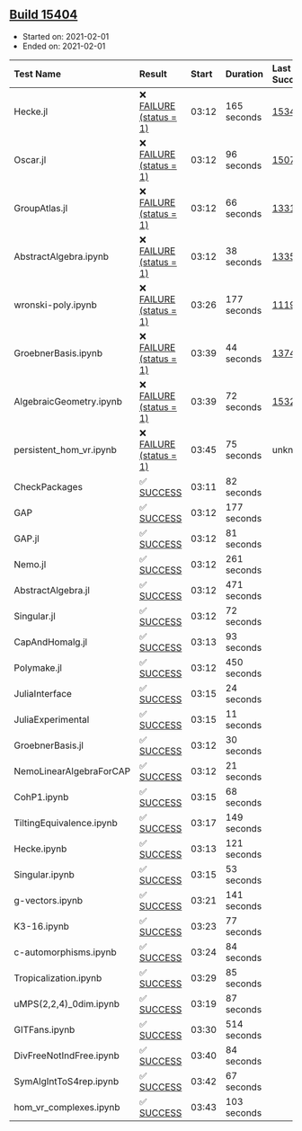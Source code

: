 ## [Build 15404](https://oscarci.mathematik.uni-kl.de/job/oscar/15404/)

* Started on: 2021-02-01
* Ended on: 2021-02-01

| Test Name    | Result | Start | Duration | Last Success | First Failure |
|:-------------|:-------|:------|:---------|:-------------|:--------------|
| Hecke.jl | ❌ [FAILURE (status = 1)](https://oscarci.mathematik.uni-kl.de/job/oscar/15404/artifact/logs/build-15404/Hecke.jl.log) | 03:12 | 165 seconds | [15344](https://oscarci.mathematik.uni-kl.de/job/oscar/15344/) | [15348](https://oscarci.mathematik.uni-kl.de/job/oscar/15348/) |
| Oscar.jl | ❌ [FAILURE (status = 1)](https://oscarci.mathematik.uni-kl.de/job/oscar/15404/artifact/logs/build-15404/Oscar.jl.log) | 03:12 | 96 seconds | [15079](https://oscarci.mathematik.uni-kl.de/job/oscar/15079/) | [15080](https://oscarci.mathematik.uni-kl.de/job/oscar/15080/) |
| GroupAtlas.jl | ❌ [FAILURE (status = 1)](https://oscarci.mathematik.uni-kl.de/job/oscar/15404/artifact/logs/build-15404/GroupAtlas.jl.log) | 03:12 | 66 seconds | [13311](https://oscarci.mathematik.uni-kl.de/job/oscar/13311/) | [13312](https://oscarci.mathematik.uni-kl.de/job/oscar/13312/) |
| AbstractAlgebra.ipynb | ❌ [FAILURE (status = 1)](https://oscarci.mathematik.uni-kl.de/job/oscar/15404/artifact/logs/build-15404/AbstractAlgebra.ipynb.log) | 03:12 | 38 seconds | [13355](https://oscarci.mathematik.uni-kl.de/job/oscar/13355/) | [13356](https://oscarci.mathematik.uni-kl.de/job/oscar/13356/) |
| wronski-poly.ipynb | ❌ [FAILURE (status = 1)](https://oscarci.mathematik.uni-kl.de/job/oscar/15404/artifact/logs/build-15404/wronski-poly.ipynb.log) | 03:26 | 177 seconds | [11192](https://oscarci.mathematik.uni-kl.de/job/oscar/11192/) | [11193](https://oscarci.mathematik.uni-kl.de/job/oscar/11193/) |
| GroebnerBasis.ipynb | ❌ [FAILURE (status = 1)](https://oscarci.mathematik.uni-kl.de/job/oscar/15404/artifact/logs/build-15404/GroebnerBasis.ipynb.log) | 03:39 | 44 seconds | [13748](https://oscarci.mathematik.uni-kl.de/job/oscar/13748/) | [13749](https://oscarci.mathematik.uni-kl.de/job/oscar/13749/) |
| AlgebraicGeometry.ipynb | ❌ [FAILURE (status = 1)](https://oscarci.mathematik.uni-kl.de/job/oscar/15404/artifact/logs/build-15404/AlgebraicGeometry.ipynb.log) | 03:39 | 72 seconds | [15322](https://oscarci.mathematik.uni-kl.de/job/oscar/15322/) | [15323](https://oscarci.mathematik.uni-kl.de/job/oscar/15323/) |
| persistent_hom_vr.ipynb | ❌ [FAILURE (status = 1)](https://oscarci.mathematik.uni-kl.de/job/oscar/15404/artifact/logs/build-15404/persistent_hom_vr.ipynb.log) | 03:45 | 75 seconds | unknown | unknown |
| CheckPackages | ✅ [SUCCESS](https://oscarci.mathematik.uni-kl.de/job/oscar/15404/artifact/logs/build-15404/CheckPackages.log) | 03:11 | 82 seconds |  |  |
| GAP | ✅ [SUCCESS](https://oscarci.mathematik.uni-kl.de/job/oscar/15404/artifact/logs/build-15404/GAP.log) | 03:12 | 177 seconds |  |  |
| GAP.jl | ✅ [SUCCESS](https://oscarci.mathematik.uni-kl.de/job/oscar/15404/artifact/logs/build-15404/GAP.jl.log) | 03:12 | 81 seconds |  |  |
| Nemo.jl | ✅ [SUCCESS](https://oscarci.mathematik.uni-kl.de/job/oscar/15404/artifact/logs/build-15404/Nemo.jl.log) | 03:12 | 261 seconds |  |  |
| AbstractAlgebra.jl | ✅ [SUCCESS](https://oscarci.mathematik.uni-kl.de/job/oscar/15404/artifact/logs/build-15404/AbstractAlgebra.jl.log) | 03:12 | 471 seconds |  |  |
| Singular.jl | ✅ [SUCCESS](https://oscarci.mathematik.uni-kl.de/job/oscar/15404/artifact/logs/build-15404/Singular.jl.log) | 03:12 | 72 seconds |  |  |
| CapAndHomalg.jl | ✅ [SUCCESS](https://oscarci.mathematik.uni-kl.de/job/oscar/15404/artifact/logs/build-15404/CapAndHomalg.jl.log) | 03:13 | 93 seconds |  |  |
| Polymake.jl | ✅ [SUCCESS](https://oscarci.mathematik.uni-kl.de/job/oscar/15404/artifact/logs/build-15404/Polymake.jl.log) | 03:12 | 450 seconds |  |  |
| JuliaInterface | ✅ [SUCCESS](https://oscarci.mathematik.uni-kl.de/job/oscar/15404/artifact/logs/build-15404/JuliaInterface.log) | 03:15 | 24 seconds |  |  |
| JuliaExperimental | ✅ [SUCCESS](https://oscarci.mathematik.uni-kl.de/job/oscar/15404/artifact/logs/build-15404/JuliaExperimental.log) | 03:15 | 11 seconds |  |  |
| GroebnerBasis.jl | ✅ [SUCCESS](https://oscarci.mathematik.uni-kl.de/job/oscar/15404/artifact/logs/build-15404/GroebnerBasis.jl.log) | 03:12 | 30 seconds |  |  |
| NemoLinearAlgebraForCAP | ✅ [SUCCESS](https://oscarci.mathematik.uni-kl.de/job/oscar/15404/artifact/logs/build-15404/NemoLinearAlgebraForCAP.log) | 03:12 | 21 seconds |  |  |
| CohP1.ipynb | ✅ [SUCCESS](https://oscarci.mathematik.uni-kl.de/job/oscar/15404/artifact/logs/build-15404/CohP1.ipynb.log) | 03:15 | 68 seconds |  |  |
| TiltingEquivalence.ipynb | ✅ [SUCCESS](https://oscarci.mathematik.uni-kl.de/job/oscar/15404/artifact/logs/build-15404/TiltingEquivalence.ipynb.log) | 03:17 | 149 seconds |  |  |
| Hecke.ipynb | ✅ [SUCCESS](https://oscarci.mathematik.uni-kl.de/job/oscar/15404/artifact/logs/build-15404/Hecke.ipynb.log) | 03:13 | 121 seconds |  |  |
| Singular.ipynb | ✅ [SUCCESS](https://oscarci.mathematik.uni-kl.de/job/oscar/15404/artifact/logs/build-15404/Singular.ipynb.log) | 03:15 | 53 seconds |  |  |
| g-vectors.ipynb | ✅ [SUCCESS](https://oscarci.mathematik.uni-kl.de/job/oscar/15404/artifact/logs/build-15404/g-vectors.ipynb.log) | 03:21 | 141 seconds |  |  |
| K3-16.ipynb | ✅ [SUCCESS](https://oscarci.mathematik.uni-kl.de/job/oscar/15404/artifact/logs/build-15404/K3-16.ipynb.log) | 03:23 | 77 seconds |  |  |
| c-automorphisms.ipynb | ✅ [SUCCESS](https://oscarci.mathematik.uni-kl.de/job/oscar/15404/artifact/logs/build-15404/c-automorphisms.ipynb.log) | 03:24 | 84 seconds |  |  |
| Tropicalization.ipynb | ✅ [SUCCESS](https://oscarci.mathematik.uni-kl.de/job/oscar/15404/artifact/logs/build-15404/Tropicalization.ipynb.log) | 03:29 | 85 seconds |  |  |
| uMPS(2,2,4)_0dim.ipynb | ✅ [SUCCESS](https://oscarci.mathematik.uni-kl.de/job/oscar/15404/artifact/logs/build-15404/uMPS-2-2-4-_0dim.ipynb.log) | 03:19 | 87 seconds |  |  |
| GITFans.ipynb | ✅ [SUCCESS](https://oscarci.mathematik.uni-kl.de/job/oscar/15404/artifact/logs/build-15404/GITFans.ipynb.log) | 03:30 | 514 seconds |  |  |
| DivFreeNotIndFree.ipynb | ✅ [SUCCESS](https://oscarci.mathematik.uni-kl.de/job/oscar/15404/artifact/logs/build-15404/DivFreeNotIndFree.ipynb.log) | 03:40 | 84 seconds |  |  |
| SymAlgIntToS4rep.ipynb | ✅ [SUCCESS](https://oscarci.mathematik.uni-kl.de/job/oscar/15404/artifact/logs/build-15404/SymAlgIntToS4rep.ipynb.log) | 03:42 | 67 seconds |  |  |
| hom_vr_complexes.ipynb | ✅ [SUCCESS](https://oscarci.mathematik.uni-kl.de/job/oscar/15404/artifact/logs/build-15404/hom_vr_complexes.ipynb.log) | 03:43 | 103 seconds |  |  |
